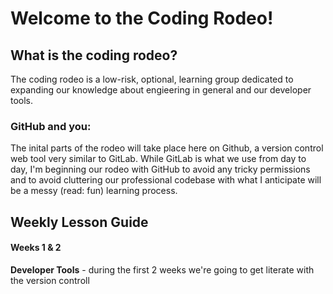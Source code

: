 # Welcome to the Coding Rodeo!

## What is the coding rodeo?

The coding rodeo is a low-risk, optional, learning group dedicated to expanding our knowledge about engieering in general and our developer tools.

### GitHub and you:

The inital parts of the rodeo will take place here on Github, a version control web tool very similar to GitLab. While GitLab is what we use from day to day, I'm beginning our rodeo with GitHub to avoid any tricky permissions and to avoid cluttering our professional codebase with what I anticipate will be a messy (read: fun) learning process.

## Weekly Lesson Guide

#### Weeks 1 & 2

**Developer Tools** - during the first 2 weeks we're going to get literate with the version controll
